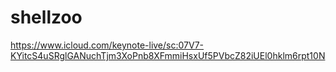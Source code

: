 # shellzoo
https://www.icloud.com/keynote-live/sc:07V7-KYitcS4uSRglGANuchTjm3XoPnb8XFmmiHsxUf5PVbcZ82iUEl0hklm6rpt10N
